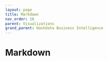 ```yaml
---
layout: page
title: Markdown
nav_order: 16
parent: Visualizations
grand_parent: Hashdata Business Intelligence
---
```

# Markdown


